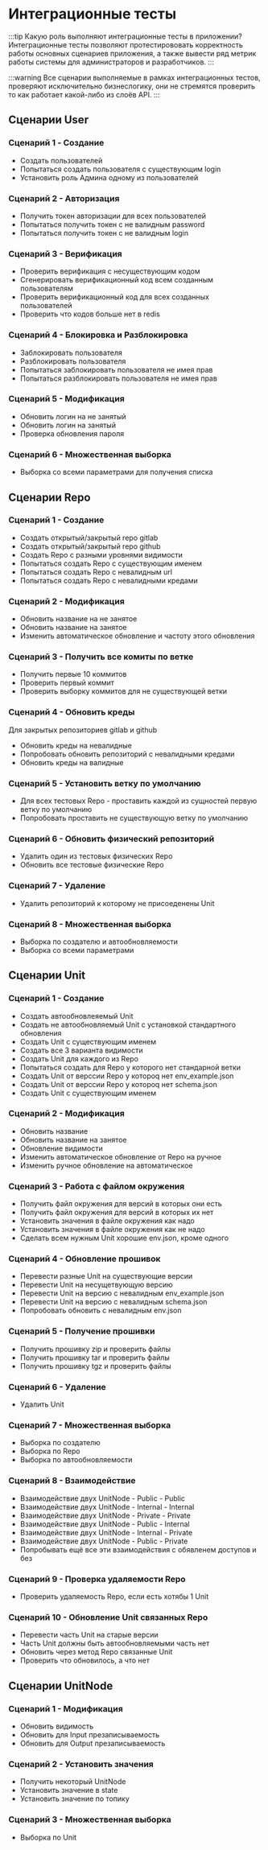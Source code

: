 # Интеграционные тесты

:::tip Какую роль выполняют интеграционные тесты в приложении?
Интеграционные тесты позволяют протестирововать корректность работы основных сценариев приложения, а также вывести ряд метрик работы системы для администраторов и разработчиков.
:::

:::warning 
Все сценарии выполняемые в рамках интеграционных тестов, проверяют исключительно бизнеслогику, они не стремятся проверить то как работает какой-либо из слоёв API.
:::

## Cценарии User

### Сценарий 1 - Cоздание
- Создать пользователей
- Попытаться создать пользователя с существующим login
- Установить роль Админа одному из пользователей

### Сценарий 2 - Авторизация
- Получить токен авторизации для всех пользователей
- Попытаться получить токен с не валидным password
- Попытаться получить токен с не валидным login

### Сценарий 3 - Верификация
- Проверить верификация с несуществующим кодом
- Сгенерировать верификационный код всем созданным пользователям
- Проверить верификационный код для всех созданных пользователей
- Проверить что кодов больше нет в redis

### Сценарий 4 - Блокировка и Разблокировка
- Заблокировать пользователя
- Разблокировать пользователя
- Попытаться заблокировать пользователя не имея прав
- Попытаться разблокировать пользователя не имея прав

### Сценарий 5 - Модификация
- Обновить логин на не занятый
- Обновить логин на занятый
- Проверка обновления пароля

### Сценарий 6 - Множественная выборка
- Выборка со всеми параметрами для получения списка

## Cценарии Repo

### Сценарий 1 - Создание
- Создать открытый/закрытый repo gitlab
- Создать открытый/закрытый repo github
- Создать Repo с разными уровнями видимости
- Попытаться создать Repo с существующим именем
- Попытаться создать Repo с невалидным url
- Попытаться создать Repo с невалидными кредами

### Cценарий 2 - Модификация 
- Обновить название на не занятое
- Обновить название на занятое
- Изменить автоматическое обновление и частоту этого обновления

### Cценарий 3 - Получить все комиты по ветке
- Получить первые 10 коммитов
- Проверить первый коммит
- Проверить выборку коммитов для не существующей ветки 

### Сценарий 4 - Обновить креды
Для закрытых репозиториев gitlab и github

- Обновить креды на невалидные
- Попробовать обновить репозиторий с невалидными кредами
- Обновить креды на валидные

### Сценарий 5 - Установить ветку по умолчанию
- Для всех тестовых Repo - проставить каждой из сущностей первую ветку по умолчанию 
- Попробовать проставить не существующую ветку по умолчанию

### Сценарий 6 - Обновить физический репозиторий
- Удалить один из тестовых физических Repo
- Обновить все тестовые физические Repo

### Сценарий 7 - Удаление
- Удалить репозиторий к которому не присоеденены Unit

### Сценарий 8 - Множественная выборка
- Выборка по создателю и автообновляемости
- Выборка со всеми параметрами

## Сценарии Unit

### Сценарий 1 - Создание
- Создать автообновлеяемый Unit
- Создать не автообновляемый Unit с установкой стандартного обновления
- Создать Unit с существующим именем
- Создать все 3 варианта видимости
- Создать Unit для каждого из Repo
- Попытаться создать для Repo у которого нет стандарной ветки
- Создать Unit от верссии Repo у котороq нет env_example.json
- Создать Unit от верссии Repo у котороq нет schema.json
- Создать Unit с существующим именем

### Cценарий 2 - Модификация 
- Обновить название
- Обновить название на занятое
- Обновление видимости
- Изменить автоматическое обновление от Repo на ручное
- Изменить ручное обновление на автоматическое

### Cценарий 3 - Работа с файлом окружения
- Получить файл окружения для версий в которых они есть
- Получить файл окружения для версий в которых их нет
- Установить значения в файле окружения как надо
- Установить значения в файле окружения как не надо
- Сделать всем нужным Unit хорошие env.json, кроме одного

### Сценарий 4 - Обновление прошивок
- Перевести разные Unit на существующие версии
- Перевести Unit на несущетвующую версию
- Перевести Unit на версию с невалидным env_example.json
- Перевести Unit на версию с невалидным schema.json
- Попробовать обновить с невалидным env.json

### Сценарий 5 - Получение прошивки
- Получить прошивку zip и проверить файлы
- Получить прошивку tar и проверить файлы
- Получить прошивку tgz и проверить файлы

### Сценарий 6 - Удаление
- Удалить Unit

### Сценарий 7 - Множественная выборка
- Выборка по создателю
- Выборка по Repo
- Выборка по автообновляемости

### Сценарий 8 - Взаимодействие
- Взаимодействие двух UnitNode - Public - Public
- Взаимодействие двух UnitNode - Internal - Internal
- Взаимодействие двух UnitNode - Private - Private
- Взаимодействие двух UnitNode - Public - Internal
- Взаимодействие двух UnitNode - Internal - Private
- Взаимодействие двух UnitNode - Public - Private
- Попробывать ещё все эти взаимодействия с обявленем доступов и без

### Сценарий 9 - Проверка удаляемости Repo
- Проверить удаляемость Repo, если есть хотябы 1 Unit

### Сценарий 10 - Обновление Unit связанных Repo
- Перевести часть Unit на старые версии
- Часть Unit должны быть автообновляемыми часть нет
- Обновить через метод Repo связанные Unit
- Проверить что обновилось, а что нет

## Сценарии UnitNode

### Cценарий 1 - Модификация 
- Обновить видимость
- Обновить для Input презаписываемость
- Обновить для Output презаписываемость

### Сценарий 2 - Установить значения
- Получить некоторый UnitNode
- Установить значение в state
- Установить значение по топику

### Сценарий 3 - Множественная выборка
- Выборка по Unit
